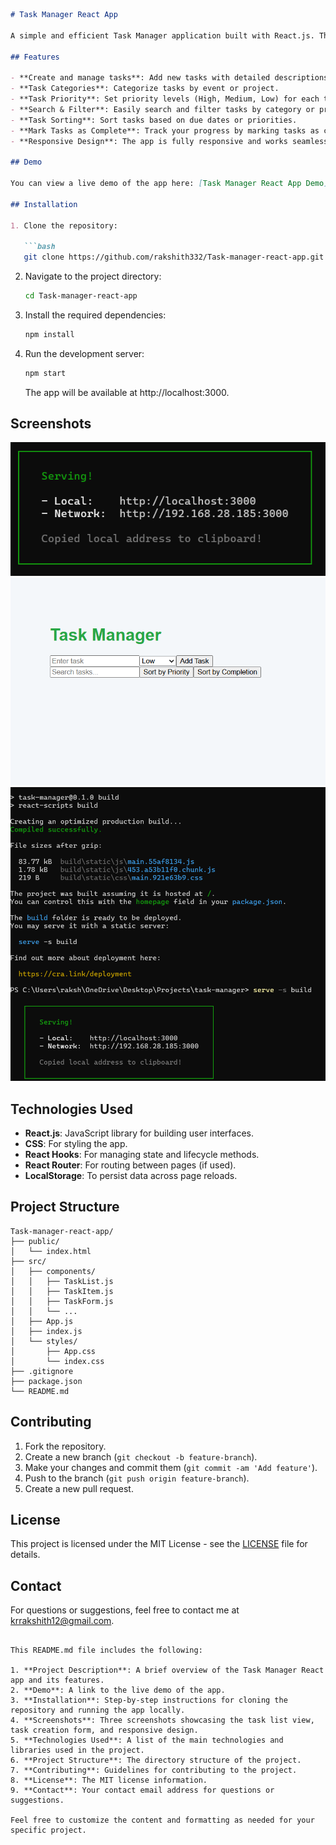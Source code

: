 

```markdown
# Task Manager React App

A simple and efficient Task Manager application built with React.js. This app allows users to create, manage, and track tasks for different events or projects. The app includes features such as task categorization, task priority settings, sorting, and more.

## Features

- **Create and manage tasks**: Add new tasks with detailed descriptions and due dates.
- **Task Categories**: Categorize tasks by event or project.
- **Task Priority**: Set priority levels (High, Medium, Low) for each task.
- **Search & Filter**: Easily search and filter tasks by category or priority.
- **Task Sorting**: Sort tasks based on due dates or priorities.
- **Mark Tasks as Complete**: Track your progress by marking tasks as complete.
- **Responsive Design**: The app is fully responsive and works seamlessly on desktop and mobile devices.

## Demo

You can view a live demo of the app here: [Task Manager React App Demo](https://task-manager-react-app.vercel.app/)

## Installation

1. Clone the repository:

   ```bash
   git clone https://github.com/rakshith332/Task-manager-react-app.git
   ```

2. Navigate to the project directory:

   ```bash
   cd Task-manager-react-app
   ```

3. Install the required dependencies:

   ```bash
   npm install
   ```

4. Run the development server:

   ```bash
   npm start
   ```

   The app will be available at http://localhost:3000.

## Screenshots

![Task List View](Taskmanager1.png)
![Task Creation Form](Taskmanager2.png)
![Responsive Design](Taskmanager3.png)

## Technologies Used

- **React.js**: JavaScript library for building user interfaces.
- **CSS**: For styling the app.
- **React Hooks**: For managing state and lifecycle methods.
- **React Router**: For routing between pages (if used).
- **LocalStorage**: To persist data across page reloads.

## Project Structure

```
Task-manager-react-app/
├── public/
│   └── index.html
├── src/
│   ├── components/
│   │   ├── TaskList.js
│   │   ├── TaskItem.js
│   │   ├── TaskForm.js
│   │   └── ...
│   ├── App.js
│   ├── index.js
│   └── styles/
│       ├── App.css
│       └── index.css
├── .gitignore
├── package.json
└── README.md
```

## Contributing

1. Fork the repository.
2. Create a new branch (`git checkout -b feature-branch`).
3. Make your changes and commit them (`git commit -am 'Add feature'`).
4. Push to the branch (`git push origin feature-branch`).
5. Create a new pull request.

## License

This project is licensed under the MIT License - see the [LICENSE](LICENSE) file for details.

## Contact

For questions or suggestions, feel free to contact me at [krrakshith12@gmail.com](mailto:krrakshith12@gmail.com).
```

This README.md file includes the following:

1. **Project Description**: A brief overview of the Task Manager React app and its features.
2. **Demo**: A link to the live demo of the app.
3. **Installation**: Step-by-step instructions for cloning the repository and running the app locally.
4. **Screenshots**: Three screenshots showcasing the task list view, task creation form, and responsive design.
5. **Technologies Used**: A list of the main technologies and libraries used in the project.
6. **Project Structure**: The directory structure of the project.
7. **Contributing**: Guidelines for contributing to the project.
8. **License**: The MIT license information.
9. **Contact**: Your contact email address for questions or suggestions.

Feel free to customize the content and formatting as needed for your specific project.
